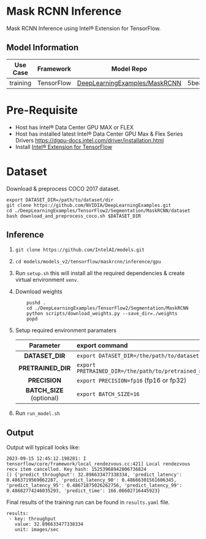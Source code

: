 # Mask RCNN Inference

Mask RCNN Inference using Intel® Extension for TensorFlow.

## Model Information

| **Use Case** | **Framework** | **Model Repo** | **Branch/Commit/Tag** | **Optional Patch** 
| :---: | :---: | :---: | :---: |:----------:|
|   training   |  TensorFlow   | [DeepLearningExamples/MaskRCNN](https://github.com/NVIDIA/DeepLearningExamples/tree/master/TensorFlow2/Segmentation/MaskRCNN) |        5be8a3cae21ee2d80e3935a4746827cb3367bcac         |  [EnableInference.patch](#EnableInference.patch)       |

# Pre-Requisite
* Host has Intel® Data Center GPU MAX or FLEX
* Host has installed latest Intel® Data Center GPU Max & Flex Series Drivers https://dgpu-docs.intel.com/driver/installation.html
* Install [Intel® Extension for TensorFlow](https://pypi.org/project/intel-extension-for-tensorflow/)

# Dataset 
Download & preprocess COCO 2017 dataset.
```
export DATASET_DIR=/path/to/dataset/dir
git clone https://github.com/NVIDIA/DeepLearningExamples.git
cd ./DeepLearningExamples/TensorFlow2/Segmentation/MaskRCNN/dataset
bash download_and_preprocess_coco.sh $DATASET_DIR
```

## Inference
1. `git clone https://github.com/IntelAI/models.git`
2. `cd models/models_v2/tensorflow/maskrcnn/inference/gpu`
3. Run `setup.sh` this will install all the required dependencies & create virtual environment `venv`.
4. Download weights
    ```
        pushd .
        cd ./DeepLearningExamples/TensorFlow2/Segmentation/MaskRCNN
        python scripts/download_weights.py --save_dir=./weights
        popd 
    ```
5. Setup required environment paramaters

    |   **Parameter**    |                   **export command**                   |
    |:------------------------------------------------------:| :--- |
    |  **DATASET_DIR**   |       `export DATASET_DIR=/the/path/to/dataset`        |
    |   **PRETRAINED_DIR**   | `export PRETRAINED_DIR=/the/path/to/pretrained_model/` |
    |   **PRECISION**   |         `export PRECISION=fp16` (fp16 or fp32)         |
    |   **BATCH_SIZE** (optional)  |                 `export BATCH_SIZE=16`                 |
6. Run `run_model.sh`

## Output

Output will typicall looks like:
```
2023-09-15 12:45:12.198281: I tensorflow/core/framework/local_rendezvous.cc:421] Local rendezvous recv item cancelled. Key hash: 15253968942006736824
() {'predict_throughput': 32.896633477338334, 'predict_latency': 0.4863719569062287, 'predict_latency_90': 0.48666301561606345, 'predict_latency_95': 0.48671875026262756, 'predict_latency_99': 0.48682774246035293, 'predict_time': 166.06602716445923}
```

Final results of the training run can be found in `results.yaml` file.
```
results:
 - key: throughput
   value: 32.896633477338334
   unit: images/sec
```
